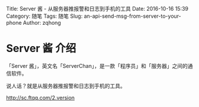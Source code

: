 Title: Server 酱 - 从服务器推报警和日志到手机的工具
Date: 2016-10-16 15:39
Category: 随笔
Tags: 随笔
Slug: an-api-send-msg-from-server-to-your-phone
Author: zqhong

# Server 酱 介绍
「Server 酱」，英文名「ServerChan」，是一款「程序员」和「服务器」之间的通信软件。

说人话？就是从服务器推报警和日志到手机的工具。

http://sc.ftqq.com/2.version